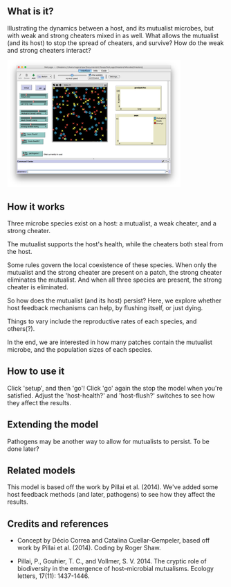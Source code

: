 ## What is it?

Illustrating the dynamics between a host, and its mutualist microbes, but with weak and strong cheaters mixed in as well. What allows the mutualist (and its host) to stop the spread of cheaters, and survive? How do the weak and strong cheaters interact?

<img src="Screenshot.png" style="width:400px">

## How it works

Three microbe species exist on a host: a mutualist, a weak cheater, and a strong cheater.

The mutualist supports the host's health, while the cheaters both steal from the host.

Some rules govern the local coexistence of these species.  When only the mutualist and the strong cheater are present on a patch, the strong cheater eliminates the mutualist. And when all three species are present, the strong cheater is eliminated.

So how does the mutualist (and its host) persist? Here, we explore whether host feedback mechanisms can help, by flushing itself, or just dying.

Things to vary include the reproductive rates of each species, and others(?).

In the end, we are interested in how many patches contain the mutualist microbe, and the population sizes of each species.


## How to use it

Click 'setup', and then 'go'! Click 'go' again the stop the model when you're satisfied. Adjust the 'host-health?' and 'host-flush?' switches to see how they affect the results.


## Extending the model

Pathogens may be another way to allow for mutualists to persist. To be done later?

## Related models

This model is based off the work by Pillai et al. (2014). We've added some host feedback methods (and later, pathogens) to see how they affect the results.

## Credits and references

* Concept by Décio Correa and Catalina Cuellar-Gempeler, based off work by Pillai et al. (2014).
Coding by Roger Shaw.


* Pillai, P., Gouhier, T. C., and Vollmer, S. V. 2014. The cryptic role of biodiversity in the emergence of host–microbial mutualisms. Ecology letters, 17(11): 1437-1446.